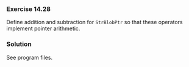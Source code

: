 ### Exercise 14.28

Define addition and subtraction for `StrBlobPtr` so that these operators
implement pointer arithmetic.

### Solution

See program files.
